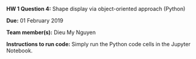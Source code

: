<b>HW 1 Question 4:</b> Shape display via object-oriented approach (Python)

<b>Due:</b> 01 February 2019

<b>Team member(s):</b> Dieu My Nguyen

<b>Instructions to run code:</b> Simply run the Python code cells in the Jupyter Notebook.
